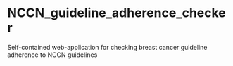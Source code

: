 # NCCN_guideline_adherence_checker
Self-contained web-application for checking breast cancer guideline adherence to NCCN guidelines
